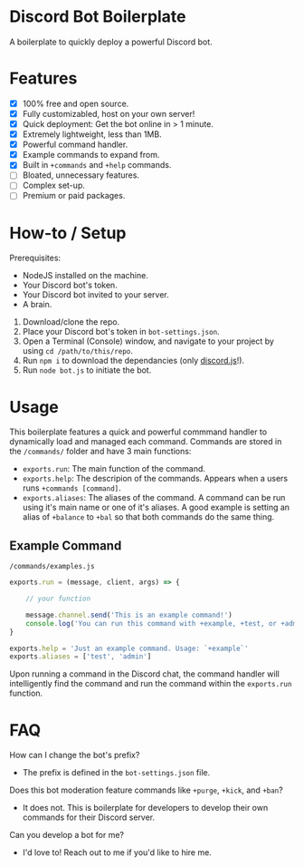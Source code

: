 # Discord Bot Boilerplate
A boilerplate to quickly deploy a powerful Discord bot.

# Features
- [x] 100% free and open source.
- [x] Fully customizabled, host on your own server!
- [x] Quick deployment: Get the bot online in > 1 minute.
- [x] Extremely lightweight, less than 1MB.
- [x] Powerful command handler.
- [x] Example commands to expand from.
- [x] Built in `+commands` and `+help` commands.
- [ ] Bloated, unnecessary features.
- [ ] Complex set-up.
- [ ] Premium or paid packages.

# How-to / Setup
Prerequisites:
- NodeJS installed on the machine.
- Your Discord bot's token.
- Your Discord bot invited to your server.
- A brain.

1. Download/clone the repo.
2. Place your Discord bot's token in `bot-settings.json`.
3. Open a Terminal (Console) window, and navigate to your project by using `cd /path/to/this/repo`.
4. Run `npm i` to download the dependancies (only [discord.js](https://discord.js.org)!).
5. Run `node bot.js` to initiate the bot.

# Usage
This boilerplate features a quick and powerful commmand handler to dynamically load and managed each command. Commands are stored in the `/commands/` folder and have 3 main functions:
- `exports.run`: The main function of the command.
- `exports.help`: The descripion of the commands. Appears when a users runs `+commands [command]`.
- `exports.aliases`: The aliases of the command. A command can be run using it's main name or one of it's aliases. A good example is setting an alias of `+balance` to `+bal` so that both commands do the same thing.

## Example Command
`/commands/examples.js`
```javascript
exports.run = (message, client, args) => {

    // your function

    message.channel.send('This is an example command!')
    console.log('You can run this command with +example, +test, or +admin!')
}

exports.help = 'Just an example command. Usage: `+example`'
exports.aliases = ['test', 'admin']
```

Upon running a command in the Discord chat, the command handler will intelligently find the command and run the command within the `exports.run` function.

# FAQ
How can I change the bot's prefix?
- The prefix is defined in the `bot-settings.json` file.

Does this bot moderation feature commands like `+purge`, `+kick`, and `+ban`?
- It does not. This is boilerplate for developers to develop their own commands for their Discord server.

Can you develop a bot for me?
- I'd love to! Reach out to me if you'd like to hire me.